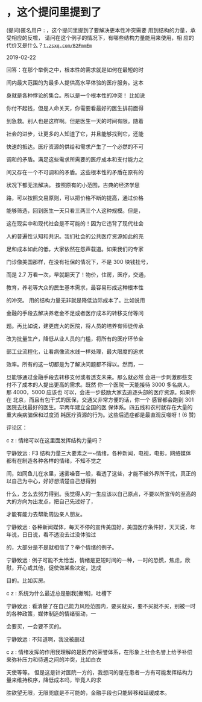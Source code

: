 # ，这个提问里提到了

(提问)匿名用户 : ，这个提问里提到了要解决更本性冲突需要 用到结构的力量，承受相应的反噬， 请问在这个例子的情况下，有哪些结构力量能用来使用，相 应的代价又是什么？[`t.zsxq.com/B2FmmEm`](https://t.zsxq.com/B2FmmEm)

2019-02-22

回答：在那个举例之中，根本性的需求就是如何在最短的时

间内最大范围的为最多人提供高水平体验的医疗服务。这本

身就是各种悖论的集合。所以是一个根本性的冲突！ 比如说

你付不起钱，但是人命关天，你需要看最好的医生排前面得

到急救。别人也是这样啊。但是医生一天的时间有限。随着

社会的进步，让更多的人知道了它，并且能够找到它，还能

快速的抵达。医疗资源的供给和需求产生了一个必然的不可

调和的矛盾。满足这些需求所需要的医疗成本和支付能力之

间又存在一个不可调和的矛盾。这些根本性的矛盾在原有的

状况下都无法解决。 按照原有的小范围，古典的经济学思

路，可以按照交易原则，可以把价格不断的提高，通过价格

能够筛选，回到医生一天只看三两三个人这种规模。但是，

这在现实中和现代社会是不可能的！因为它违背了现代社会

人的普遍性认知和共识。我们社会的公共医疗资源如此的充

足和成本如此的低，大家依然在怨声载道。如果我们的专家

门诊像美国那样，在没有社保的情况下，不是 300 块钱挂号，

而是 2.7 万看一次，早就翻天了！物价，住房，医疗，交通，

教育，养老等大众的民生基本需求，最容易形成这种根本性

的冲突。 用的结构力量无非就是降低边际成本了。比如说用

金融的手段去解决养老金不足或者医疗成本的转移支付等问

题。再比如说，建更庞大的医院，将人员的培养有师徒传承

改为批量生产，降低从业人员的门槛，将所有的医疗环节全

部工业流程化，让看病像流水线一样处理，最大限度的追求

效率。所有的这一切都是为了解决问题都不得以。然而，一

旦能够通过金融手段去转移支付或者透支未来。那么就必然 会进一步刺激那些支付不了成本的人提出更高的需求。既然 你一个医院一天能接待 3000 多名病人，那 4000，5000 应该也 可以，会进一步鼓励大家去追逐头部的医疗资源。如果你在 北京，而且有包干式的医保，交通又非常方便的话，你一个 感冒都会跑到 301 医院去找最好的医生。早两年建立全国的医 保体系。四五线和农村就存在大量的重大疾病骗保和过度消 耗医疗资源的行为。这些后遗症都是最直观反噬呀！(6 赞)

评论区：

c z : 情绪可以在这里面发挥结构力量吗？

宁静致远 : F3 结构力量三大要素之一~情绪，各种新闻，电视，电影，网络媒体都有在制造各种各样的情绪，不知不觉之

间，如同鱼儿在水里，迷雾噪音一般，看透了这些，才能不被外界所干扰，真正的以自己为中心，好好想清楚自己想得到

什么，怎么去努力得到。我觉得人的一生应该以自己原点，不要以所宣传的至高的大的方向为出发点，把自己先过好了，

才能有能力去帮助周边亲人朋友。

宁静致远 : 各种新闻媒体，每天不停的宣传美国好，美国医疗条件好，天天说，年年说，日日说，看不透没去过没体验过

的，大部分是不是就相信了？举个情绪的例子。

宁静致远 : 例子可能不太恰当，情绪是更短时间的一种，一时的恐慌，焦虑，欣慰，开心或其他，促使做某些决定，达成

目的。比如买房。

c z : 系统为什么最近总是删我[撇嘴]，吐槽下

宁静致远 : 看清楚了在自己能力风险范围内，要买就买，要不买就不买，别被一时的各种政策，媒体制造的情绪驱动，一

会要买，一会要不买的。

宁静致远 : 不知道啊，我没被删过

c z : 情绪发挥的作用我理解的是医疗的荣誉体系，在形象上社会名誉上给予补偿来弥补压力和待遇之间的冲突，比如白衣

天使等等。 但是这是针对医院一方的，我想问的是在患者一方有可能发挥结构力量来维持秩序，降低成本吗，毕竟人的求

胜欲望无限，无限兜底是不可能的，金融手段也只能转移和延缓成本。